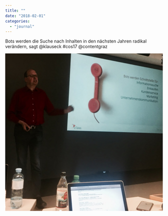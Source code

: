```yaml
---
title: ""
date: "2018-02-01"
categories: 
  - "journal"
---
```


Bots werden die Suche nach Inhalten in den nächsten Jahren radikal verändern, sagt @klauseck #cos17 @contentgraz

![](images/b9e5445500.jpg)

